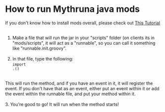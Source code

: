 How to run Mythruna java mods
============
If you don't know how to install mods overall, please check out <a href="http://mythruna.com/forum/index.php?topic=1093.0">This Tutorial</a>
<br><br>
1. Make a file that will run the jar in your "scripts" folder (on clients its in "mods/scripts", it will act as a "runnable",
so you can call it something like "runnable.init.groovy".
<br><br>
2. In that file, type the following:<br>
<code>import <your package>
<your file name>.<method name>()</code>
<br>
This will run the method, and if you have an event in it, it will register the event. If you don't have that as an event,
either put an event within it or add the event within the runnable file, and put your method within it.
<br><br>
3. You're good to go! It will run when the method starts!

